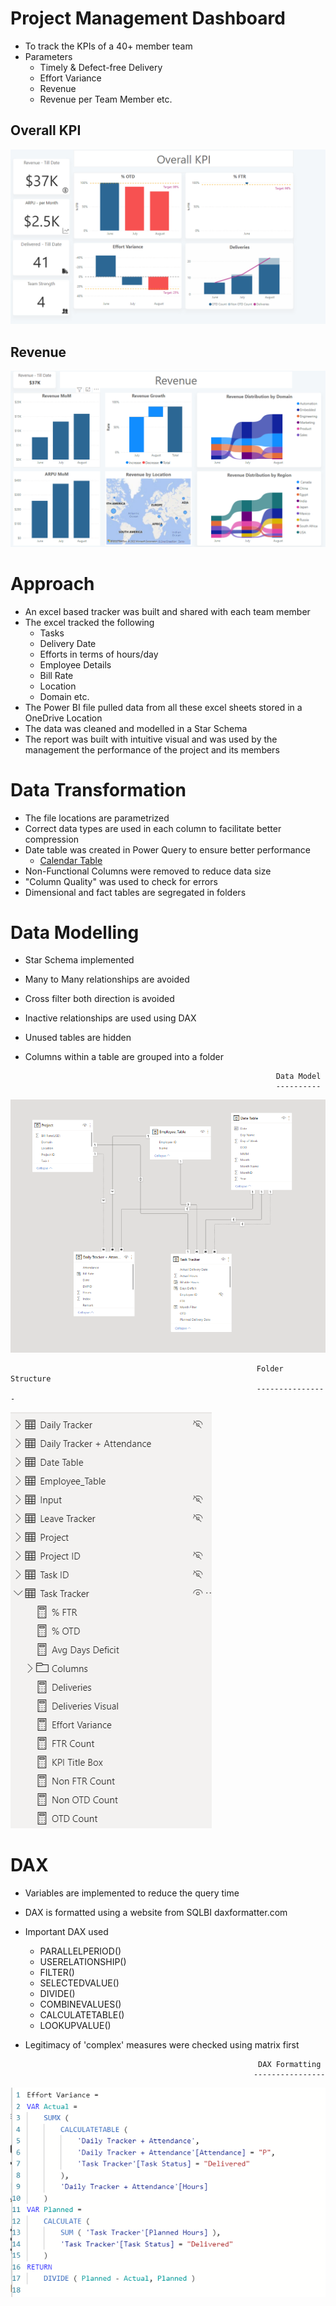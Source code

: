 # Project Management Dashboard

- To track the KPIs of a 40+ member team
- Parameters
  - Timely & Defect-free Delivery
  - Effort Variance
  - Revenue
  - Revenue per Team Member etc.

## Overall KPI

![alt text](https://github.com/sovanp438/Power-BI/blob/540c56eb13e314bcad1fba05076c0324968b099b/Images/Report_1.png "")


## Revenue

![alt text](https://github.com/sovanp438/Power-BI/blob/5b82470980e9186bbc77448563492b81875ecfa2/Images/Report_2.png "")

# Approach

- An excel based tracker was built and shared with each team member
- The excel tracked the following
  - Tasks 
  - Delivery Date
  - Efforts in terms of hours/day
  - Employee Details
  - Bill Rate
  - Location
  - Domain etc.
- The Power BI file pulled data from all these excel sheets stored in a OneDrive Location
- The data was cleaned and modelled in a Star Schema
- The report was built with intuitive visual and was used by the management the performance of the project and its members

# Data Transformation

- The file locations are parametrized
- Correct data types are used in each column to facilitate better compression
- Date table was created in Power Query to ensure better performance
  - [Calendar Table](https://radacad.com/all-in-one-script-to-create-calendar-table-or-date-dimension-using-dax-in-power-bi)
- Non-Functional Columns were removed to reduce data size
- &quot;Column Quality&quot; was used to check for errors
- Dimensional and fact tables are segregated in folders

# Data Modelling

- Star Schema implemented
- Many to Many relationships are avoided
- Cross filter both direction is avoided
- Inactive relationships are used using DAX
- Unused tables are hidden
- Columns within a table are grouped into a folder



                                                              Data Model
                                                              ----------
![alt text](https://github.com/sovanp438/Power-BI/blob/8b040536792c2c0ecb6b19be2481ba79897b1340/Images/Data_Model.png "Logo Title Text 1")





                                                           Folder Structure
                                                           ----------------
![alt text](https://github.com/sovanp438/Power-BI/blob/6408d8d628536ed062e4e8abb995c478dce8bb14/Images/Folder_Structure.png "")


# DAX

- Variables are implemented to reduce the query time
- DAX is formatted using a website from SQLBI daxformatter.com
- Important DAX used
  - PARALLELPERIOD()
  - USERELATIONSHIP()
  - FILTER()
  - SELECTEDVALUE()
  - DIVIDE()
  - COMBINEVALUES()
  - CALCULATETABLE()
  - LOOKUPVALUE()
- Legitimacy of &#39;complex&#39; measures were checked using matrix first



                                                          DAX Formatting
                                                         ----------------
![alt text](https://github.com/sovanp438/Power-BI/blob/6408d8d628536ed062e4e8abb995c478dce8bb14/Images/DAX%20Formatting.png "")

